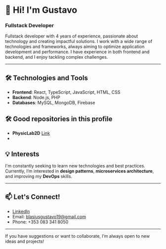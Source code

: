 # 👋 Hi! I'm Gustavo

### Fullstack Developer

Fullstack developer with 4 years of experience, passionate about technology and creating impactful solutions. I work with a wide range of technologies and frameworks, always aiming to optimize application development and performance. I have experience in both frontend and backend, and I enjoy tackling complex challenges.

---

## 🛠️ Technologies and Tools
- **Frontend**: React, TypeScript, JavaScript, HTML, CSS
- **Backend**: Node.js, PHP
- **Databases**: MySQL, MongoDB, Firebase

## 🛠️ Good repositories in this profile
- **PhysicLab2D** [Link](https://www.linkedin.com/in/gustavo-blasius)
- 

## 💡 Interests
I'm constantly seeking to learn new technologies and best practices. Currently, I’m interested in **design patterns**, **microservices architecture**, and improving my **DevOps** skills.

---

## 📫 Let's Connect!
- [LinkedIn](https://www.linkedin.com/in/gustavo-blasius)
- Email: blasiusgustavo19@gmail.com
- Phone: +353 083 341 8050

---

If you have suggestions or want to collaborate, I’m always open to new ideas and projects!
